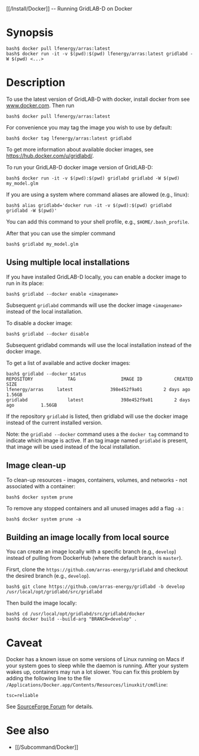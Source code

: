[[/Install/Docker]] -- Running GridLAB-D on Docker

# Synopsis

~~~
bash$ docker pull lfenergy/arras:latest
bash$ docker run -it -v $(pwd):$(pwd) lfenergy/arras:latest gridlabd -W $(pwd) <...>
~~~

# Description

To use the latest version of GridLAB-D with docker, install docker from see www.docker.com. Then run 

~~~
bash$ docker pull lfenergy/arras:latest
~~~

For convenience you may tag the image you wish to use by default:

~~~
bash$ docker tag lfenergy/arras:latest gridlabd
~~~

To get more information about available docker images, see https://hub.docker.com/u/gridlabd/.

To run your GridLAB-D docker image version of GridLAB-D:

~~~~
bash$ docker run -it -v $(pwd):$(pwd) gridlabd gridlabd -W $(pwd) my_model.glm
~~~~

If you are using a system where command aliases are allowed (e.g., linux):

~~~
bash$ alias gridlabd='docker run -it -v $(pwd):$(pwd) gridlabd gridlabd -W $(pwd)'
~~~

You can add this command to your shell profile, e.g., `$HOME/.bash_profile`.

After that you can use the simpler command

~~~
bash$ gridlabd my_model.glm
~~~

## Using multiple local installations

If you have installed GridLAB-D locally, you can enable a docker image to run in its place:

~~~
bash$ gridlabd --docker enable <imagename>
~~~

Subsequent `gridlabd` commands will use the docker image `<imagename>` instead of the local installation.

To disable a docker image:

~~~
bash$ gridlabd --docker disable
~~~

Subsequent gridlabd commands will use the local installation instead of the docker image.

To get a list of available and active docker images:

~~~
bash$ gridlabd --docker status
REPOSITORY             TAG                 IMAGE ID            CREATED             SIZE
lfenergy/arras     latest              398e452f9a01        2 days ago          1.56GB
gridlabd               latest              398e452f9a01        2 days ago          1.56GB
~~~

If the repository `gridlabd` is listed, then gridlabd will use the docker image instead of the current installed version.

Note: the `gridlabd --docker` command uses a the `docker tag` command to indicate which image is active.  If an tag image named `gridlabd` is present, that image will be used instead of the local installation. 

## Image clean-up 

To clean-up resources - images, containers, volumes, and networks - not associated with a container: 

~~~
bash$ docker system prune 
~~~

To remove any stopped containers and all unused images add a flag `-a` : 

~~~
bash$ docker system prune -a
~~~

## Building an image locally from local source

You can create an image locally with a specific branch (e.g., `develop`) instead of pulling from DockerHub (where the default branch is `master`). 

Firsrt, clone the `https://github.com/arras-energy/gridlabd` and checkout the desired branch (e.g., `develop`). 

~~~
bash$ git clone https://github.com/arras-energy/gridlabd -b develop /usr/local/opt/gridlabd/src/gridlabd
~~~

Then build the image locally: 

~~~
bash$ cd /usr/local/opt/gridlabd/src/gridlabd/docker
bash$ docker build --build-arg "BRANCH=develop" .
~~~

# Caveat 

Docker has a known issue on some versions of Linux running on Macs if your system goes to sleep while the daemon is running. After your system wakes up, containers may run a lot slower.  You can fix this problem by adding the following line to the file `/Applications/Docker.app/Contents/Resources/linuxkit/cmdline`:

~~~
tsc=reliable
~~~

See [SourceForge Forum](https://sourceforge.net/p/gridlab-d/discussion/842561/thread/ef4a34cb98) for details.

# See also

* [[/Subcommand/Docker]]

